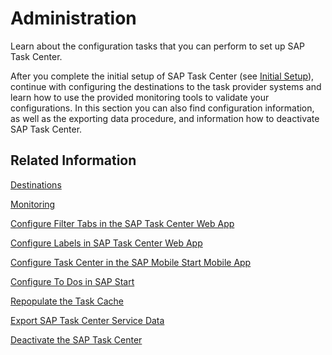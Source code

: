 <!-- loio9cd1da33337643b38c910fc36531b59c -->

# Administration

Learn about the configuration tasks that you can perform to set up SAP Task Center.

After you complete the initial setup of SAP Task Center \(see [Initial Setup](../30-initial-setup/initial-setup-8347694.md)\), continue with configuring the destinations to the task provider systems and learn how to use the provided monitoring tools to validate your configurations. In this section you can also find configuration information, as well as the exporting data procedure, and information how to deactivate SAP Task Center.



<a name="loio9cd1da33337643b38c910fc36531b59c__section_rnt_xw4_h3b"/>

## Related Information

[Destinations](destinations-3470733.md)

[Monitoring](monitoring-9b30be7.md)

[Configure Filter Tabs in the SAP Task Center Web App](configure-filter-tabs-in-the-sap-task-center-web-app-53157da.md)

[Configure Labels in SAP Task Center Web App](configure-labels-in-sap-task-center-web-app-a0be9ad.md)

[Configure Task Center in the SAP Mobile Start Mobile App](configure-task-center-in-the-sap-mobile-start-mobile-app-732d228.md)

[Configure To Dos in SAP Start](configure-to-dos-in-sap-start-c05ad6f.md)

[Repopulate the Task Cache](repopulate-the-task-cache-e93aa71.md)

[Export SAP Task Center Service Data](export-sap-task-center-service-data-1dfb750.md)

[Deactivate the SAP Task Center](deactivate-the-sap-task-center-2183b2b.md)

